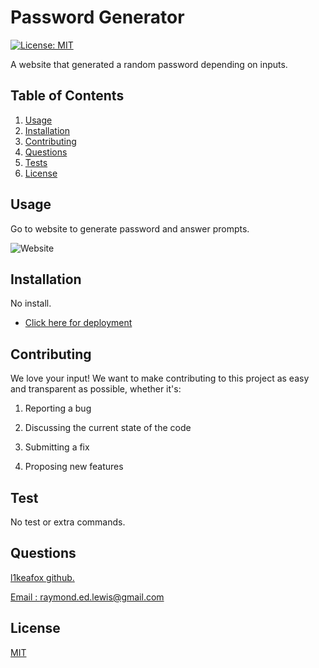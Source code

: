 # Password Generator


[![License: MIT](https://img.shields.io/badge/License-MIT-yellow.svg)](https://opensource.org/licenses/MIT)


A website that generated a random password depending on inputs.


## Table of Contents 
1.  [Usage](#Usage)
2.  [Installation](#Installation)
3.  [Contributing](#Contributing)
4.  [Questions](#Questions)
5.  [Tests](#Tests)
6.  [License](#License)

## Usage 
Go to website to generate password and answer prompts.


![Website](/assets/images/projectImg.PNG)

## Installation 
No install.


* <a href='https://l1keafox.github.io/Password Generator/'> Click here for deployment </a> 

## Contributing 
We love your input! We want to make contributing to this project as easy and transparent as possible, whether it's:

 1. Reporting a bug

  2. Discussing the current state of the code

 3. Submitting a fix 

 4. Proposing new features 


## Test 
No test or extra commands.


## Questions
<a href='https://github.com/l1keafox'>l1keafox github.</a> 

<a href="mailto: raymond.ed.lewis@gmail.com">Email : raymond.ed.lewis@gmail.com</a>

## License
[MIT](https://choosealicense.com/licenses/mit/)


